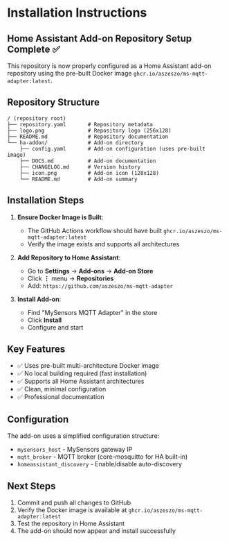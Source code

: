 # Installation Instructions

## Home Assistant Add-on Repository Setup Complete ✅

This repository is now properly configured as a Home Assistant add-on repository using the pre-built Docker image `ghcr.io/aszeszo/ms-mqtt-adapter:latest`.

## Repository Structure

```
/ (repository root)
├── repository.yaml       # Repository metadata
├── logo.png              # Repository logo (256x128)
├── README.md             # Repository documentation
└── ha-addon/             # Add-on directory
    ├── config.yaml       # Add-on configuration (uses pre-built image)
    ├── DOCS.md           # Add-on documentation
    ├── CHANGELOG.md      # Version history
    ├── icon.png          # Add-on icon (128x128)
    └── README.md         # Add-on summary
```

## Installation Steps

1. **Ensure Docker Image is Built**: 
   - The GitHub Actions workflow should have built `ghcr.io/aszeszo/ms-mqtt-adapter:latest`
   - Verify the image exists and supports all architectures

2. **Add Repository to Home Assistant**:
   - Go to **Settings** → **Add-ons** → **Add-on Store**
   - Click **⋮** menu → **Repositories**
   - Add: `https://github.com/aszeszo/ms-mqtt-adapter`

3. **Install Add-on**:
   - Find "MySensors MQTT Adapter" in the store
   - Click **Install**
   - Configure and start

## Key Features

- ✅ Uses pre-built multi-architecture Docker image
- ✅ No local building required (fast installation)
- ✅ Supports all Home Assistant architectures
- ✅ Clean, minimal configuration
- ✅ Professional documentation

## Configuration

The add-on uses a simplified configuration structure:
- `mysensors_host` - MySensors gateway IP
- `mqtt_broker` - MQTT broker (core-mosquitto for HA built-in)
- `homeassistant_discovery` - Enable/disable auto-discovery

## Next Steps

1. Commit and push all changes to GitHub
2. Verify the Docker image is available at `ghcr.io/aszeszo/ms-mqtt-adapter:latest`
3. Test the repository in Home Assistant
4. The add-on should now appear and install successfully